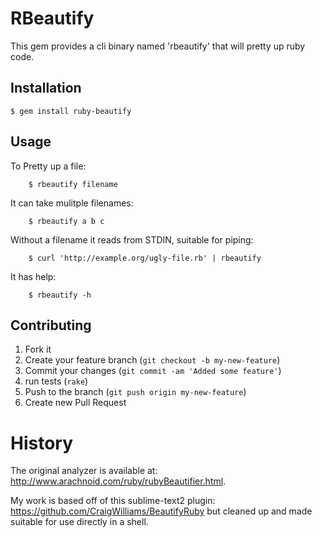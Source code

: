 # RBeautify

This gem provides a cli binary named 'rbeautify' that will pretty up ruby code.

## Installation

    $ gem install ruby-beautify

## Usage

To Pretty up a file:

		$ rbeautify filename

It can take mulitple filenames:

		$ rbeautify a b c

Without a filename it reads from STDIN, suitable for piping:

		$ curl 'http://example.org/ugly-file.rb' | rbeautify

It has help:

		$ rbeautify -h

## Contributing

1. Fork it
1. Create your feature branch (`git checkout -b my-new-feature`)
1. Commit your changes (`git commit -am 'Added some feature'`)
1. run tests (`rake`)
1. Push to the branch (`git push origin my-new-feature`)
1. Create new Pull Request

# History

The original analyzer is available at: http://www.arachnoid.com/ruby/rubyBeautifier.html.

My work is based off of this sublime-text2 plugin: https://github.com/CraigWilliams/BeautifyRuby but cleaned up and made suitable for use directly in a shell.

